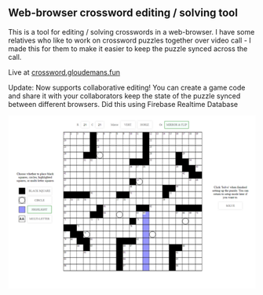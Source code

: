 ## Web-browser crossword editing / solving tool

This is a tool for editing / solving crosswords in a web-browser. I have some relatives who like to work on crossword puzzles together over video call - I made this for them to make it easier to keep the puzzle synced across the call.

Live at [crossword.gloudemans.fun](https://crossword.gloudemans.fun)

Update: Now supports collaborative editing! You can create a game code and share it with your collaborators keep the state of the puzzle synced between different browsers. Did this using Firebase Realtime Database

![Sreenshot of the crossword editor](crossword_editor.png)

